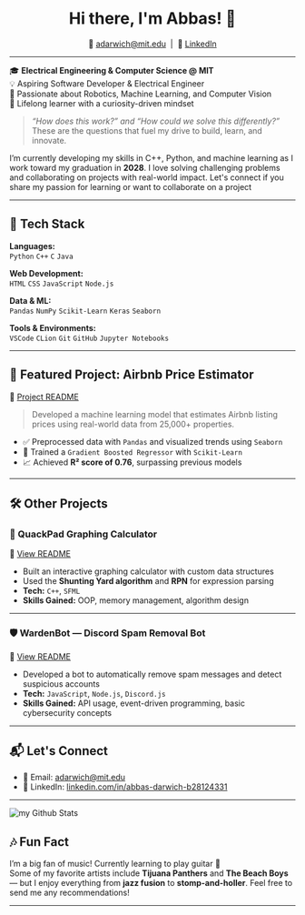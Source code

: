 <h1 align="center">Hi there, I'm Abbas! 👋</h1>

<p align="center">
  📧 <a href="mailto:adarwich@mit.edu">adarwich@mit.edu</a> &nbsp;|&nbsp;
  💼 <a href="https://www.linkedin.com/in/abbas-darwich-b28124331">LinkedIn</a>
</p>

---

🎓 **Electrical Engineering & Computer Science @ MIT**  
💡 Aspiring Software Developer & Electrical Engineer  
🤖 Passionate about Robotics, Machine Learning, and Computer Vision  
🧠 Lifelong learner with a curiosity-driven mindset  

> *“How does this work?” and “How could we solve this differently?”*  
> These are the questions that fuel my drive to build, learn, and innovate.

I’m currently developing my skills in C++, Python, and machine learning as I work toward my graduation in **2028**. I love solving challenging problems and collaborating on projects with real-world impact. Let's connect if you share my passion for learning or want to collaborate on a project

---

## 🧰 Tech Stack

**Languages:**  
`Python` `C++` `C` `Java`

**Web Development:**  
`HTML` `CSS` `JavaScript` `Node.js`

**Data & ML:**  
`Pandas` `NumPy` `Scikit-Learn` `Keras` `Seaborn`

**Tools & Environments:**  
`VSCode` `CLion` `Git` `GitHub` `Jupyter Notebooks`

---

## 🚀 Featured Project: Airbnb Price Estimator  
📍 [Project README](https://github.com/ChillySundown/Break-Through-Tech-Portfolio/blob/main/README.md)

> Developed a machine learning model that estimates Airbnb listing prices using real-world data from 25,000+ properties.

- ✅ Preprocessed data with `Pandas` and visualized trends using `Seaborn`
- 🧠 Trained a `Gradient Boosted Regressor` with `Scikit-Learn`
- 📈 Achieved **R² score of 0.76**, surpassing previous models

---

## 🛠️ Other Projects

### 🧮 QuackPad Graphing Calculator  
📍 [View README](https://github.com/ChillySundown/QuackPad-Graphing-Calculator/blob/master/README.md)

- Built an interactive graphing calculator with custom data structures
- Used the **Shunting Yard algorithm** and **RPN** for expression parsing  
- **Tech:** `C++`, `SFML`  
- **Skills Gained:** OOP, memory management, algorithm design

---

### 🛡️ WardenBot — Discord Spam Removal Bot  
📍 [View README](https://github.com/ChillySundown/WardenBot/blob/main/README.md)

- Developed a bot to automatically remove spam messages and detect suspicious accounts  
- **Tech:** `JavaScript`, `Node.js`, `Discord.js`  
- **Skills Gained:** API usage, event-driven programming, basic cybersecurity concepts

---

## 📬 Let's Connect

- 📧 Email: [adarwich@mit.edu](mailto:adarwich@mit.edu)  
- 💼 LinkedIn: [linkedin.com/in/abbas-darwich-b28124331](https://www.linkedin.com/in/abbas-darwich-b28124331)

---

<img align="center" src="https://github-readme-stats.vercel.app/api?username=madushadhanushka&include_all_commits=true&count_private=true&show_icons=true&line_height=20&title_color=2B5BBD&icon_color=1124BB&text_color=A1A1A1&bg_color=0,000000,130F40" alt="my Github Stats"/>

## 🎶 Fun Fact

I’m a big fan of music! Currently learning to play guitar 🎸  
Some of my favorite artists include **Tijuana Panthers** and **The Beach Boys** — but I enjoy everything from **jazz fusion** to **stomp-and-holler**. Feel free to send me any recommendations!

---


